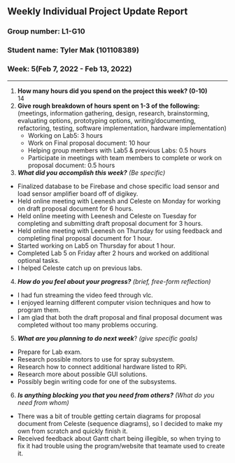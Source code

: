 ## Weekly Individual Project Update Report
### Group number: L1-G10
### Student name: Tyler Mak (101108389)
### Week: 5(Feb 7, 2022 - Feb 13, 2022)
___
1. **How many hours did you spend on the project this week? (0-10)**  
   14
2. **Give rough breakdown of hours spent on 1-3 of the following:**
   (meetings, information gathering, design, research, brainstorming, evaluating options, prototyping options, writing/documenting, refactoring, testing, software implementation, hardware implementation)  
   - Working on Lab5: 3 hours
   - Work on Final proposal document: 10 hour
   - Helping group members with Lab5 & previous Labs: 0.5 hours
   - Participate in meetings with team members to complete or work on proposal document: 0.5 hours
3. ***What did you accomplish this week?*** _(Be specific)_
  - Finalized database to be Firebase and chose specific load sensor and load sensor amplifier board off of digikey.
  - Held online meeting with Leenesh and Celeste on Monday for working on draft proposal document for 6 hours.
  - Held online meeting with Leenesh and Celeste on Tuesday for completing and submitting draft proposal document for 3 hours.
  - Held online meeting with Leenesh on Thursday for using feedback and completing final proposal document for 1 hour.
  - Started working on Lab5 on Thursday for about 1 hour.
  - Completed Lab 5 on Friday after 2 hours and worked on additional optional tasks.
  - I helped Celeste catch up on previous labs. 
4. ***How do you feel about your progress?*** _(brief, free-form reflection)_
  - I had fun streaming the video feed through vlc.
  - I enjoyed learning different computer vision techniques and how to program them.
  - I am glad that both the draft proposal and final proposal document was completed without too many problems occuring.
5. ***What are you planning to do next week***? _(give specific goals)_
  - Prepare for Lab exam.
  - Research possible motors to use for spray subsystem.
  - Research how to connect additional hardware listed to RPi.
  - Research more about possible GUI solutions.
  - Possibly begin writing code for one of the subsystems.
6. ***Is anything blocking you that you need from others?*** _(What do you need from whom)_
  - There was a bit of trouble getting certain diagrams for proposal document from Celeste (sequence diagrams), so I decided to make my own from scratch and quickly finish it.
  - Received feedback about Gantt chart being illegible, so when trying to fix it had trouble using the program/website that teamate used to create it. 
